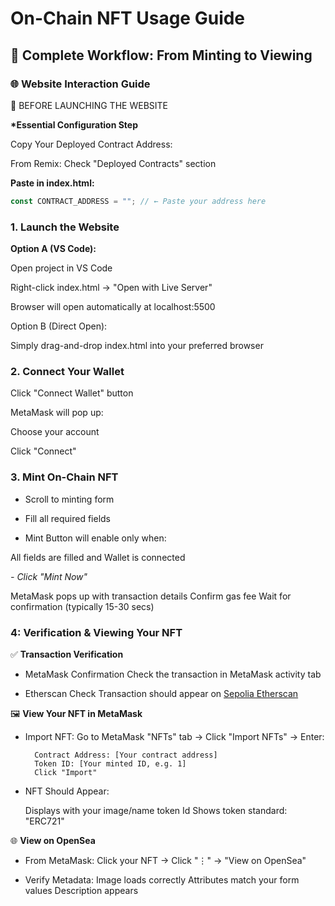 # On-Chain NFT Usage Guide

## 🌟 Complete Workflow: From Minting to Viewing

### 🌐 Website Interaction Guide

🚨 BEFORE LAUNCHING THE WEBSITE

**\*Essential Configuration Step**

Copy Your Deployed Contract Address:

From Remix: Check "Deployed Contracts" section

**Paste in index.html:**

```javascript
const CONTRACT_ADDRESS = ""; // ← Paste your address here
```

### 1. Launch the Website

**Option A (VS Code):**

Open project in VS Code

Right-click index.html → "Open with Live Server"

Browser will open automatically at localhost:5500

Option B (Direct Open):

Simply drag-and-drop index.html into your preferred browser

### 2. Connect Your Wallet

Click "Connect Wallet" button

MetaMask will pop up:

Choose your account

Click "Connect"

### 3. Mint On-Chain NFT

- Scroll to minting form

- Fill all required fields

- Mint Button will enable only when:

All fields are filled and Wallet is connected

_- Click "Mint Now"_

MetaMask pops up with transaction details
Confirm gas fee
Wait for confirmation (typically 15-30 secs)

### 4: Verification & Viewing Your NFT

✅ **Transaction Verification**

- MetaMask Confirmation
  Check the transaction in MetaMask activity tab

- Etherscan Check
  Transaction should appear on [Sepolia Etherscan](https://sepolia.etherscan.io/)

🖼️ **View Your NFT in MetaMask**

- Import NFT:
  Go to MetaMask "NFTs" tab → Click "Import NFTs" → Enter:

  ```
    Contract Address: [Your contract address]
    Token ID: [Your minted ID, e.g. 1]
    Click "Import"
  ```

- NFT Should Appear:

  Displays with your image/name
  token Id
  Shows token standard: "ERC721"

🌐 **View on OpenSea**

- From MetaMask:
  Click your NFT → Click "⋮" → "View on OpenSea"

- Verify Metadata:
  Image loads correctly
  Attributes match your form values
  Description appears

